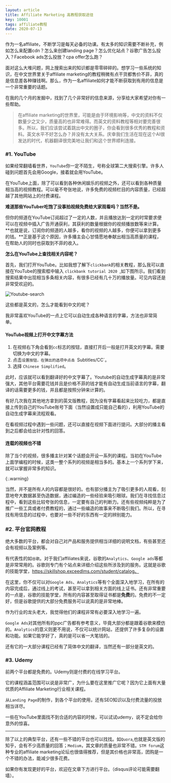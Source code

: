 ```yaml
---
layout: article
title: Affiliate Marketing 高教程获取途径
key: 10001
tags: affiliate教程
date: 2020-07-13
---
```


作为一名affiliate，不断学习是每天必备的功课。有太多的知识需要不断补充，例如怎么来配置cdn？怎么来创建landing page？怎么优化站点？谷歌广告怎么投入？Facebook ads怎么投放？cpa offer怎么跑？

面对这么大堆问题，网上搜索出来的知识都是零零碎碎的。想学习一些系统的知识，在中文世界里关于affiliate marketing的教程稍微有点干货都售价不菲，真的是信息差各种赚钱啊。那么，作为一名affiliate如何才能不断获取到有用的信息是一个非常重要的话题。

在我的几个月的发掘中，找到了几个非常好的信息来源，分享给大家希望对你有一些帮助。

> 在affiliate marketing的世界里，可能是由于环境影响等，中文的资料不仅数量少之又少，质量高的也非常难得。而英文的资料教程等相对要完善很多。所以，我们应该尝试着跳出中文的圈子，你会看到很多优秀的教程和资料。英文水平不好怎么办？并没有太大关系。庆幸我们生活在现在这个AI很发达的时代，机器翻译很完美地让我们和这个世界顺利连接。

### #1. YouTube

如果经常翻墙看世界，`YouTube`你一定不陌生，号称全球第二大搜索引擎。许多人碰到问题首先会用Google，接着就会用YouTube。

在YouTube上面，除了可以看到各种休闲娱乐的视频之外，还可以看到各种质量相当高的视频教程。可以毫不夸张地说，许多免费的视频栏目的内容质量，已经超越了其他网站上的付费课程。

**难道那些YouTuber吃饱了没事拍视频免费给大家观看吗？当然不是。**

但你的频道在YouTube订阅超过了一定的人数，并且播放达到一定的时常要求便可以在视频中插入广告开通获利，其获利的数量根据你的视频播放数等来计算。**也就是说，订阅你的频道的人越多，看你的视频的人越多，你便可以拿到更多的钱。**正是基于这个原因，许多播主会心甘情愿地奉献出相当高质量的课程，在帮助人的同时也获取到不菲的收入。

**怎么在YouTube上查找相关内容呢？**

首先，我们打开YouTube。比如我想了解下`clickbank`的相关教程，那么我可以直接在YouTube的搜索框中输入 `clickbank tutorial 2020 `,如下图所示。我们看到搜索结果中出现相当多条相关内容，有很多已经有几十万的播放量。可见内容还是非常受欢迎的。

![Youtube-search](https://res.cloudinary.com/dciv8ebqh/image/upload/v1594553976/youtube-search_zyxvhm.png)

这些都是英文的，怎么才能看到中文的呢？

我非常喜欢YouTube的一点上它可以自动生成各种语言的字幕，方法也非常简单。

#### YouTube视频上打开中文字幕方法

1. 在视频右下角会看到`cc`标志的按钮，直接打开后一般是打开英文的字幕。需要切换为中文的字幕。
2. 点击`设置按钮，在弹出的选项中点击 `Subtitles/CC`。
3. 选择 `Chinese Simplified`。

此时，应该就可以看到翻译好的中文字幕了。Youtube的自动生成字幕真的是非常强大，其他平台需要花钱并且是价格不菲的钱才能有自动生成当前语言的字幕，翻译的话需要更多的钱，并且都是按照分钟来计算的。

有好几次我在其他地方拿到的英文版教程，因为没有字幕看起来比较吃力，都是直接上传到自己的YouTube账号下面（当然设置成只能自己看的），利用YouTube的自动生成字幕来流程观看。

在看视频过程中遇到一些问题，还可以直接在视频下面进行提问。大部分的播主看到之后都会给出针对性的回答。

#### 连载的视频也不错

除了当个的视频，很多播主针对某个话题会开设一系列的课程。当初在YouTube上面学编程的时候，这类一整个系列的视频是相当多的。基本上一个系列学下来，就可以掌握非常多的知识。

{:.warning}

当然，并不是所有人的内容都是很好的。也有部分播主为了吸引更多的人观看，刻意地夸大数据甚至伪造数据，通过编造的一些经验来吸引眼球。我们在寻找信息过程中，看到这些比较夸张的信息，一定要有自己的判断力。还有些视频纯粹是为了推广一些工具或者付费教程的，通过一些编造的故事来不断吸引我们。所以，在寻找有用信息的过程中，也要对一些不好的东西有一定的辨别能力。

### #2.  平台官网教程

绝大多数的平台，都会对自己对产品和服务提供相当详细的说明文档，有些甚至还会有视频以及案例等。

有代表性的如`谷歌`。对于我们affiliates来说，谷歌的`Analytics`、`Google ads`等都是非常常用的。谷歌则专门有个站点来详细介绍这些所涉及到的服务。这就是谷歌的技能学堂，https://skillshop.exceedlms.com/student/catalog。

在这里，你不仅可以对`Google Ads`、`Analytics`等有个全面深入地学习，在所有的内容完成后，通过线上的考试，甚至可以拿到相关方面的线上证书。还有非常重要的一点是，谷歌的技能学堂，所有的内容甚至取得证书都是**免费**的。免费的不一定好，但是谷歌提供的大部分免费服务可以说真的是非常地棒。

作为行业的龙头老大，我觉得他们的课程非常有必要深入地学习一遍。

`Google Ads`对其他所有的ppc广告都有参考意义，毕竟大部分都是跟着谷歌来模仿的。`Analytics`的意义则更不用说，不仅可以统计网站，还提供了许多复杂的设置和功能。如果它能学好了，真的是可以省一大笔钱的。

还有它的一大部分课程已经有了简体中文的翻译，当然还有一部分是英文的。

### #3. Udemy

前两个平台都是免费的。Udemy则是付费的在线学习平台。

它的课程涵盖范围可以说是非常广，为什么要在这里推广它呢？因为它上面有大量优质的Affiliate Marketing行业相关课程。

从`Landing Page`的制作，到各个平台的使用，还有SEO知识以及付费流量的投放相当详尽。

一些在YouTube里面找不到合适的内容的时候，可以试试udemy，说不定会给你意外的惊喜。

---

除了以上的典型平台，还有一些不错的平台也可以找找。如`Quora`,也就是英文版的知乎，会有不少高质量的回答；`Medium`，其文章的质量也非常不错。`STM forum`这种专业的affiliate marketing论坛也很值得推荐，但是其价格也非常高，团购是一个不错的办法，能减少很多花费。

如果你有发现更好的平台，欢迎在文章下方进行平台。（disqus评论可能需要翻墙）。